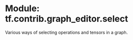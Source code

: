 <div itemscope itemtype="http://developers.google.com/ReferenceObject">
<meta itemprop="name" content="tf.contrib.graph_editor.select" />
<meta itemprop="path" content="Stable" />
</div>

# Module: tf.contrib.graph_editor.select

Various ways of selecting operations and tensors in a graph.

